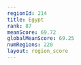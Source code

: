 ```yaml
---
regionId: 214
title: Egypt
rank: 87
meanScore: 69.72
globalMeanScore: 69.25
numRegions: 220
layout: region_score
---
```

